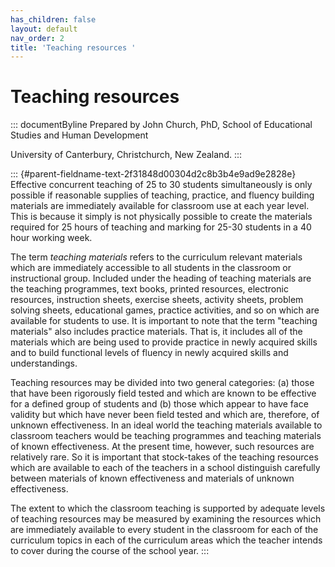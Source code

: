 ```yaml
---
has_children: false
layout: default
nav_order: 2
title: 'Teaching resources '
---
```

# Teaching resources 


::: documentByline
Prepared by John Church, PhD, School of Educational Studies and Human
Development

University of Canterbury, Christchurch, New Zealand.
:::

::: {#parent-fieldname-text-2f31848d00304d2c8b3b4e9ad9e2828e}
Effective concurrent teaching of 25 to 30 students simultaneously is
only possible if reasonable supplies of teaching, practice, and fluency
building materials are immediately available for classroom use at each
year level. This is because it simply is not physically possible to
create the materials required for 25 hours of teaching and marking for
25-30 students in a 40 hour working week.

The term *teaching materials* refers to the curriculum relevant
materials which are immediately accessible to all students in the
classroom or instructional group. Included under the heading of teaching
materials are the teaching programmes, text books, printed resources,
electronic resources, instruction sheets, exercise sheets, activity
sheets, problem solving sheets, educational games, practice activities,
and so on which are available for students to use. It is important to
note that the term "teaching materials" also includes practice
materials. That is, it includes all of the materials which are being
used to provide practice in newly acquired skills and to build
functional levels of fluency in newly acquired skills and
understandings.

Teaching resources may be divided into two general categories: (a) those
that have been rigorously field tested and which are known to be
effective for a defined group of students and (b) those which appear to
have face validity but which have never been field tested and which are,
therefore, of unknown effectiveness. In an ideal world the teaching
materials available to classroom teachers would be teaching programmes
and teaching materials of known effectiveness. At the present time,
however, such resources are relatively rare. So it is important that
stock-takes of the teaching resources which are available to each of the
teachers in a school distinguish carefully between materials of known
effectiveness and materials of unknown effectiveness.

The extent to which the classroom teaching is supported by adequate
levels of teaching resources may be measured by examining the resources
which are immediately available to every student in the classroom for
each of the curriculum topics in each of the curriculum areas which the
teacher intends to cover during the course of the school year.
:::
